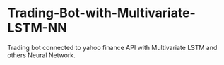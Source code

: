 # Trading-Bot-with-Multivariate-LSTM-NN
Trading bot connected to yahoo finance API with Multivariate LSTM and others Neural Network. 
